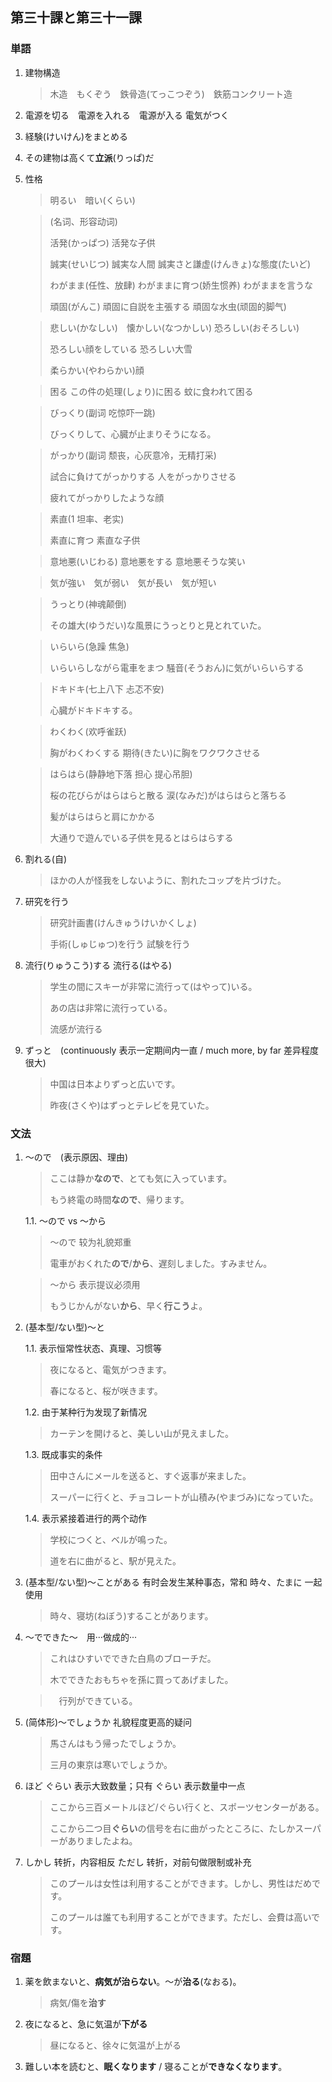 ## 第三十課と第三十一課

### 単語

1. 建物構造

    > 木造　もくぞう　鉄骨造(てっこつぞう)　鉄筋コンクリート造

1. 電源を切る　電源を入れる　電源が入る 電気がつく

1. 経験(けいけん)をまとめる

1. その建物は高くて**立派**(りっぱ)だ

1. 性格

    > 明るい　暗い(くらい)
    
    > (名词、形容动词)
    >
    > 活発(かっぱつ) 活発な子供 
    >
    > 誠実(せいじつ) 誠実な人間 誠実さと謙虚(けんきょ)な態度(たいど)
    >
    > わがまま(任性、放肆) わがままに育つ(娇生惯养) わがままを言うな
    >
    > 頑固(がんこ) 頑固に自説を主張する 頑固な水虫(顽固的脚气)
    
    > 悲しい(かなしい)　懐かしい(なつかしい) 恐ろしい(おそろしい)
    >
    > 恐ろしい顔をしている 恐ろしい大雪
    >
    > 柔らかい(やわらかい)顔

    > 困る この件の処理(しょり)に困る 蚊に食われて困る
    
    > びっくり(副词 吃惊吓一跳)
    >
    > びっくりして、心臓が止まりそうになる。
    
    > がっかり(副词 颓丧，心灰意冷，无精打采)
    >
    > 試合に負けてがっかりする 人をがっかりさせる
    >
    > 疲れてがっかりしたような顔
    
    > 素直(1 坦率、老实)
    >
    > 素直に育つ 素直な子供
    
    > 意地悪(いじわる) 意地悪をする 意地悪そうな笑い
    
    > 気が強い　気が弱い　気が長い　気が短い
    
    > うっとり(神魂颠倒)
    >
    > その雄大(ゆうだい)な風景にうっとりと見とれていた。
    
    > いらいら(急躁 焦急)
    >
    > いらいらしながら電車をまつ 騒音(そうおん)に気がいらいらする
    
    > ドキドキ(七上八下 忐忑不安)
    >
    > 心臓がドキドキする。
    
    > わくわく(欢呼雀跃)
    >
    > 胸がわくわくする 期待(きたい)に胸をワクワクさせる
    
    > はらはら(静静地下落 担心 提心吊胆)
    >
    > 桜の花びらがはらはらと散る 涙(なみだ)がはらはらと落ちる
    >
    > 髪がはらはらと肩にかかる
    >
    > 大通りで遊んでいる子供を見るとはらはらする

1. 割れる(自)

    > ほかの人が怪我をしないように、割れたコップを片づけた。

1. 研究を行う 

    > 研究計画書(けんきゅうけいかくしょ)
    >
    > 手術(しゅじゅつ)を行う 試験を行う

1. 流行(りゅうこう)する 流行る(はやる)

    > 学生の間にスキーが非常に流行って(はやって)いる。
    >
    > あの店は非常に流行っている。
    >
    > 流感が流行る

1. ずっと　(continuously 表示一定期间内一直 / much more, by far 差异程度很大)

    > 中国は日本よりずっと広いです。
    >
    > 昨夜(さくや)はずっとテレビを見ていた。

### 文法

1. ～ので　(表示原因、理由)

    > ここは静か**なので**、とても気に入っています。
    >
    > もう終電の時間**なので**、帰ります。

    1.1. ～ので vs ～から

    > ～ので 较为礼貌郑重
    >
    > 電車がおくれた**ので**/**から**、遅刻しました。すみません。

    > ～から 表示提议必须用
    >
    > もうじかんがない**から**、早く**行こう**よ。

1. (基本型/ない型)～と 
    
    1.1. 表示恒常性状态、真理、习惯等

    > 夜になると、電気がつきます。
    >
    > 春になると、桜が咲きます。

    1.2. 由于某种行为发现了新情况

    > カーテンを開けると、美しい山が見えました。

    1.3. 既成事实的条件

    > 田中さんにメールを送ると、すぐ返事が来ました。
    >
    > スーパーに行くと、チョコレートが山積み(やまづみ)になっていた。

    1.4. 表示紧接着进行的两个动作

    > 学校につくと、ベルが鳴った。
    >
    > 道を右に曲がると、駅が見えた。

1. (基本型/ない型)～ことがある 有时会发生某种事态，常和 時々、たまに 一起使用

    > 時々、寝坊(ねぼう)することがあります。

1. ～でできた～　用···做成的···

    > これはひすいでできた白鳥のブローチだ。
    >
    > 木でできたおもちゃを孫に買ってあげました。
    
    >　行列ができている。

1. (简体形)～でしょうか 礼貌程度更高的疑问

    > 馬さんはもう帰ったでしょうか。
    >
    > 三月の東京は寒いでしょうか。

1. ほど ぐらい 表示大致数量；只有 ぐらい 表示数量中一点

    > ここから三百メートルほど/ぐらい行くと、スポーツセンターがある。
    >
    > ここから二つ目**ぐらい**の信号を右に曲がったところに、たしかスーパーがありましたよね。

1. しかし 转折，内容相反 ただし 转折，对前句做限制或补充

    > このプールは女性は利用することができます。しかし、男性はだめです。
    >
    > このプールは誰ても利用することができます。ただし、会費は高いです。

### 宿題

1. 薬を飲まないと、**病気が治らない**。～が**治る**(なおる)。

    > 病気/傷を**治す**

1. 夜になると、急に気温が**下がる**

    > 昼になると、徐々に気温が上がる

1. 難しい本を読むと、**眠くなります** / 寝ることが**できなくなります**。
